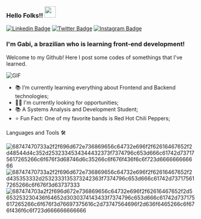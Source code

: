 ### Hello Folks!! <img src="https://raw.githubusercontent.com/iampavangandhi/iampavangandhi/master/gifs/Hi.gif" width="30px"></h2>
[![Linkedin Badge](https://img.shields.io/badge/-LinkedIn-blue?style=flat-square&logo=Linkedin&logoColor=white&link=https://www.linkedin.com/in/anathaynafranca/)](https://www.linkedin.com/in/gabrieliribeiro/)
[![Twitter Badge](https://img.shields.io/badge/-Twitter-1ca0f1?style=flat-square&labelColor=1ca0f1&logo=twitter&logoColor=white&link=https://twitter.com/anadehavaiana)](https:https://twitter.com/_ribeiro_gabis)
[![Instagram Badge](https://img.shields.io/badge/-Instagram-c039a6?style=flat-square&labelColor=c039a6&logo=instagram&logoColor=white&link=https://instagram.com/anadehavaiana)](https://www.instagram.com/ribeiro_gabis_/)

### I'm Gabi, a brazilian who is learning front-end development!
Welcome to my Github! Here I post some codes of somethings that I've learned.
<br />

<img align="center" alt="GIF" src="https://media.giphy.com/media/MC6eSuC3yypCU/giphy.gif" />

 - 📚 I’m currently learning everything about Frontend and Backend technologies;
 - 👨‍💻 I'm currently looking for opportunities;
 - 📚 A Systems Analysis and Development Student;
 - ⭐ Fun Fact: One of my favorite bands is Red Hot Chili Peppers;

 Languages and Tools 🛠
 
![68747470733a2f2f696d672e736869656c64732e696f2f62616467652f2d48544d4c352d2532334534344432373f7374796c653d666c61742d737175617265266c6f676f3d68746d6c35266c6f676f436f6c6f723d666666666666](https://user-images.githubusercontent.com/97065013/155859985-2db1a990-955b-4d5b-a9f4-c333056614f2.svg)
![68747470733a2f2f696d672e736869656c64732e696f2f62616467652f2d435353332d2532333135373242363f7374796c653d666c61742d737175617265266c6f676f3d63737333](https://user-images.githubusercontent.com/97065013/155859999-c11889f4-93fb-4652-85f7-df7311bbe3e6.svg)
![687474703a2f2f696d672e736869656c64732e696f2f62616467652f2d5653253230436f64652d3030374143433f7374796c653d666c61742d737175617265266c6f676f3d76697375616c2d73747564696f2d636f6465266c6f676f436f6c6f723d666666666666](https://user-images.githubusercontent.com/97065013/155860006-c72ad124-382e-4aea-a204-5ee684e01dcf.svg)
